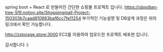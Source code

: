 spring boot + React 로 만들어진 간단한 쇼핑몰 프로젝트 입니다.
<https://obsidian-tree-5f9.notion.site/Shoppingmall-Project-150303b7caad810883baf6cc7fe11254>
부가적인 기능설명 및 DB설계 과정은 위의 링크에서 확인 가능합니다.


<http://zstorage.store:3000> 
EC2를 이용하여 업로드한 프로젝트 배포판 입니다.

감사합니다 :)

